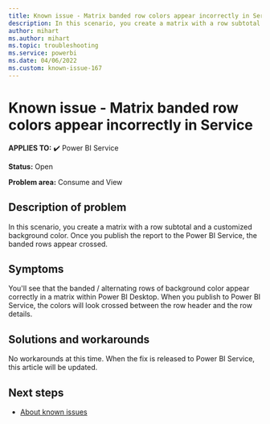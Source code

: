 ```yaml
---
title: Known issue - Matrix banded row colors appear incorrectly in Service
description: In this scenario, you create a matrix with a row subtotal and a customized background color. Once you publish the report to the Power BI Service, the banded rows appear crossed.
author: mihart
ms.author: mihart
ms.topic: troubleshooting  
ms.service: powerbi
ms.date: 04/06/2022
ms.custom: known-issue-167
---
```


# Known issue - Matrix banded row colors appear incorrectly in Service

**APPLIES TO:** ✔️ Power BI Service

**Status:** Open

**Problem area:** Consume and View

## Description of problem

In this scenario, you create a matrix with a row subtotal and a customized background color. Once you publish the report to the Power BI Service, the banded rows appear crossed.

## Symptoms

You'll see that the banded / alternating rows of background color appear correctly in a matrix within Power BI Desktop.  When you publish to Power BI Service, the colors will look crossed between the row header and the row details.

## Solutions and workarounds

No workarounds at this time.  When the fix is released to Power BI Service, this article will be updated.

## Next steps

- [About known issues](power-bi-known-issues.md)
